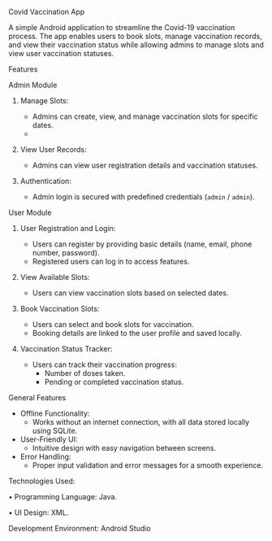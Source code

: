 Covid Vaccination App

A simple Android application to streamline the Covid-19 vaccination process.
The app enables users to book slots, manage vaccination records, and view their vaccination status while allowing admins to manage slots and view user vaccination statuses. 


Features

Admin Module
1. Manage Slots: 
   - Admins can create, view, and manage vaccination slots for specific dates.
   - 

2. View User Records:
   - Admins can view user registration details and vaccination statuses.

3. Authentication:
   - Admin login is secured with predefined credentials (`admin` / `admin`).

 User Module
1. User Registration and Login:
   - Users can register by providing basic details (name, email, phone number, password).
   - Registered users can log in to access features.

2. View Available Slots:
   - Users can view vaccination slots based on selected dates.

3. Book Vaccination Slots:
   - Users can select and book slots for vaccination.
   - Booking details are linked to the user profile and saved locally.

4. Vaccination Status Tracker:
   - Users can track their vaccination progress:
     - Number of doses taken.
     - Pending or completed vaccination status.

 General Features
- Offline Functionality: 
  - Works without an internet connection, with all data stored locally using SQLite.
- User-Friendly UI:
  - Intuitive design with easy navigation between screens.
- Error Handling:
  - Proper input validation and error messages for a smooth experience.

 Technologies Used:

 •	Programming Language: Java.

 •	UI Design: XML.

 Development Environment: Android Studio


